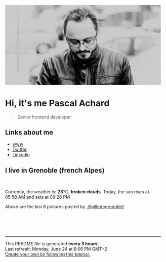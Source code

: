 ![Pascal Achard](./images/photo-pascal-achard.jpg)
# Hi, it's me Pascal Achard
> Senior frontend developer

## Links about me
- [www](https://www.pascal-achard.com)
- [Twitter](https://twitter.com/botmaster)
- [Linkedin](http://www.linkedin.com/in/pascal-achard)


## I live in Grenoble (french Alpes)
<img src="https://openweathermap.org/img/wn/04d@2x.png" alt="">

Currently, the weather is: **23**°C, **broken clouds**.
Today, the sun rises at 05:50 AM and sets at 09:28 PM

Above are the last 8 pictures posted by <a href="https://www.instagram.com/villedegrenoble/" target="_blank"><img alt="" src="https://upload.wikimedia.org/wikipedia/commons/thumb/e/e7/Instagram_logo_2016.svg/1024px-Instagram_logo_2016.svg.png" width="20"/> @villedegrenoble!</a>

<p style="display: flex; flex-wrap: wrap; gap: 20px;">
        <img src="https://cdn1.picuki.com/hosted-by-instagram/q/0exhNuNYnjBGZDHIdN5WmL9I2Pk2GAlRNucaS7j0nyZiNxIsbHWB58ltwdev%7C%7CDlyKw1oASyLeDto5YoqUlVXZFVzO0baSrGNTjtd56+QVICj1jJj%7C%7CZZnlLc0LXwZY3+o8cQqOzjYMTIfQeoEH%7C%7Cbx7a8Koru5A2MEoyX9auctwCIPuM23TKNy2JAtrKSLl0SxptZ%7C%7CIjNLvG0jJ00m7NPfvnw1UvfPMc9g+PAnFvEzhMQ65OftxjKdR3R%7C%7CbEd0PwbPi9zKsfgEow3FUhQ0vWSjSvQaAH1PggWsljcQk61oi4agadogjLgxtp%7C%7CUTWUPWlNgog0zvY6Qwg3HUXmHxUgG7kTm2p2VW6oLkp7oC+TYBv+snwWOPPzdF7kbEC9JD%7C%7CSLAw%7C%7CjAcyVM9FRvthAStpn3GuU5F+ZYOfZ+BxrKAYHrDiGApdFSfW%7C%7C9qSv31%7C%7C3pC7bgUE0lZHtLeR57ggNoIOy5wVEanXCWJBNaGGCjw==.jpeg" alt="" width="200"/>
        <img src="https://cdn1.picuki.com/hosted-by-instagram/q/0exhNuNYnjBGZDHIdN5WmL9I2Pk2GAlRNucaS7j0nyZiNxIsbHWB58ltwdev%7C%7CDlyKw1oASyLeDto5ostUVpZZFVzOk3aSbSKSTdc7KSeUoCk2jdi%7C%7CZ9klLgwLHEYZneq%7C%7C8UoOzjYMTIfQeoEH%7C%7Cbx7a8Koru5A2MEo1zRMrBC0GAG4YWbVqFKwoV966yUlEri+YU8ajtG5WR1aRtmpNPb5DwIX%7C%7CD+fMBxsedISLQzicYRtr6+zWOHH24VdGZ9SimRkofpiOcMjHLrRWIz1XegYoU0HG0Wx1C%7C%7CuksQnb1%7C%7Ci9W1FaxM+N9+sqPVETFKCipioCttkZe1khzGbXn08ll%7C%7Clk7n76mfePkxiJ%7C%7CJd92HeMPE+BCVQKabR58JDl5BUrHVUF2LbaDwCMAExttwPcFv1WqR9Q61drXd7ThlK2dLuQy8CKRqFayF3PeCx3H8igfDhQYsms61brkJzxhS95jbv1FeXC3jUo5wNTfpylkmT4ZCIuucyA==.jpeg" alt="" width="200"/>
        <img src="https://cdn1.picuki.com/hosted-by-instagram/q/0exhNuNYnjBGZDHIdN5WmL9I2Pk2GAlRNucaS7j0nyZiNxIsbHWB58ltwdev%7C%7CDlyKw1oASyLeDto5o8uUF9YZFVzOk3bQbKBTjpQ56qeUoCh1TZg9JdplLw0KnQeZHSp%7C%7CqxySjyGPH0LCulNDPmnsOsJ8Prrcj4Eo2L9YPcGhTxCtvyhCfdK2cd0srrR1Buj1IoyGzVer2IvN10ppc%7C%7Cbp3QMUOP%7C%7CZoMm66d5R%7C%7CkKiMQB5aHgnjH+LmMpRG1%7C%7CA23O6t2HoOAAuizgd2girlmqHqwpIBw8sGTsvDgntaoXjJyNMMto3fNlkI%7C%7CmHWVXSE1KhjVP1pe+lX6aJTXv1kRtwGHQyraOefs%7C%7C+7jqCKazceLw4xX5PJzEJehiV3EYLtjzAnDtZaaSQpt92NkBH7VN1FzivVP7e7ipjENOJQxr0yWAGspYS%7C%7C6u6YOF6lzkrG+UoRADueDpVrZx53dTxPCuy19daWr2PNBjCnLZ3A10RIllVJicyNjrZet9WxoDY9ER+TTf0Q==.jpeg" alt="" width="200"/>
        <img src="https://cdn1.picuki.com/hosted-by-instagram/q/0exhNuNYnjBGZDHIdN5WmL9I2Pk2GAlRNecaS7j0nyZiNxIsbHWB58ltwdGn%7C%7CDh7IAhgASuRYztk7I4jVFRSDj15PkbaT7OATzhX66maXObN0TNi%7C%7CZJmkrw1K3QWYnSq%7C%7C8MuVwmYdSgIGaYDG7uo%7C%7CesJ%7C%7CPnucjcFrjOMNbRKmDdttdCwFahlza4lsfe4kx2xu5xncG114WNxahlw5OLUqQUCSKn5PN1gpKZlR7pCjMsS5Lujymu+H2xkfWx9Ez7RtI7V2dENhhzrdSFlqjH+AZY1LHMRiVbmthU1ndl+oYnyB6BcjvUWp6fxTkAmUEotohBjzbWSpnLOOHeL%7C%7CmJz4ibQwbHsJbNz4Jr4eKPNavrQ6BCYeOT2J4sYWVcWC%7C%7CbZQFX3AtC5D89b27x5Ra9x9Hqdp1aEd5L35jRkByIMjDHWWsQnZtm7l%7C%7C%7C%7CizXnTvS6HpFpjkp%7C%7CuL+U=.jpeg" alt="" width="200"/>
        <img src="https://cdn1.picuki.com/hosted-by-instagram/q/0exhNuNYnjBGZDHIdN5WmL9I2Pk2GAlRNucaS7j0nyZiNxIsbHWB58ltwdev%7C%7CDlyKw1oASyLeDtl440tVFVTZFVyNEHcTLOKTD9R6aqbVICr0jBl9pZpl7k0KHAZY3Gq9cskOzjYMTIfQeoEH%7C%7Cbx7a8Koru5A2MEo1zRMrBC0GAG4YWbVqFKwoV966yUlEri+YU8ajtG5WR1aRtmpNPb5DwIX%7C%7CD+fMBxsedISLQzicYRtr6+zWOHH24VdGZ9SgS0mayMytxViXvRRWIz1XegYpw%7C%7CHkYhx1C%7C%7CuksQnb1%7C%7Ci9W1FaxM+N9+sqPVETFKCipioCttkZe1khzGbXn08ll%7C%7Clk3J66ucVtd3i4%7C%7CdPN2XbInHxgTXQLabR58JDl5BUrHVUF2LbaDwCMAExttwPcFs0Fe69iuFbIDhxBJ1VRhrshWKPopPFqqr6%7C%7C+x9U33jA2iiV4UhPvuYb99+RhS95jbv1FeXSSSVo5wNTfpylkmT4ZCIuucyA==.jpeg" alt="" width="200"/>
        <img src="https://cdn1.picuki.com/hosted-by-instagram/q/0exhNuNYnjBGZDHIdN5WmL9I2Pk2GAlRNucaS7j0nyZiNxIsbHWB58ltwdev%7C%7CDlyKw1oASyLeDtl5Y0iUlRXZFVyOUHbTLyNSz9W7a6QV4Ck2zdv9pRlnLw8JH0cY3Su%7C%7CsArOzjYMTIfQeoEH%7C%7Cbx7a8Koru5A2MEo1zRMrBC0GAG4YWbVqFKwoV966yUlEri+YU8ajtG5WR1aRtmpNPb5DwIX%7C%7CD+fMBxsedISLQzicYRtr6+yGOHH24VdGZ9SgSFn67+qewIhDu8RWIz1XegYJwBOUE8x1C%7C%7CuksQnb1%7C%7Ci9W1FaxM+N9+sqPVETFKCipioCttkZe1khzGbXn08ll%7C%7Clk3Z6+KfRvV0i4%7C%7CRdd65dMzExhDYQICbR58JDl5BUrHVUF2LbaDwCMAExttwPcFt3QmsxF+KUp3L6gNGVzZ9i2K8GrNJTarQkLeg21z3oB+j7SUJp+G3d+ER6RhS95jbv1FeXynjVo5wNTfpylkmT4ZCIuucyA==.jpeg" alt="" width="200"/>
        <img src="https://cdn1.picuki.com/hosted-by-instagram/q/0exhNuNYnjBGZDHIdN5WmL9I2Pk2GAlRNecaS7j0nyZiNxIsbHWB58ltwdGn%7C%7CDh7IAhgASuRYztk7IgqUFpVAz1zO0bZTbKOTjhR6a6aVejN0jdg85Vmnb82LXAYY36q8sIqUAmYdSgIGaYDG7uo%7C%7CesJ+vrucjMBpi2XMLQT9zJBpY6uSKVKz8B1pJ2Jg3Tt%7C%7C9k4Ki5e82wzJURmpNHNpW5HDbr2PM86o6N0QrlChMIRrdDgmBq7EHl3Kj4nUQ+RubTOl+1etXv9UiY8%7C%7C06lS5AKeEcwl1KclkAosZtojYGvaaxC6K874bf1bUcmfipopBYzx9no0SzFNTD54GJr4VaE1YWCSNUCjrb9IcDEUPXA1nOSTaLWDp1HaXdYVszgC3nZDcqTJsQJuowJE%7C%7C0TgQji1SPkVpWy4x1yOyZDh2nTDsElF6s=.jpeg" alt="" width="200"/>
        <img src="https://cdn1.picuki.com/hosted-by-instagram/q/0exhNuNYnjBGZDHIdN5WmL9I2Pk2GAlRNucaS7j0nyZiNxIsbHWB58ltwdev%7C%7CDlyKw1oASyLeDtl5YMsU1xVZFVyNEHcTrSJSjhW6q+eU4Cm0TBj9JZjkbozLH0cZX+p%7C%7C8ouOzjYMTIfQeoEH%7C%7Cbx7a8Koru5A2MGo1zRMrBC0GAG4fy3UPI7mslm3ayEv0Pxto0%7C%7CNylL9XkgKQcursrV%7C%7CndYEvL+M4Byp6JzSPkCj9ND1OHtpCa5BTB7Kz04KD6chYTJnLMQiQ%7C%7CiVh1g8jKydphsJGIIhnKhugNnkcorjIj%7C%7CFaJciP1opoH2bUcmGW9opUk53cH7niTya2Gq10ZtyGXKn56rX6sLkqDpC+m4BvbzxzvuWojGOo9lDVQuRa%7C%7CyFgz4bqf7BMtbwcYaWvdGig7lzyeEUKfSjyJYPmxCsjjTKqUhRvG+97e26GbouwWf7SURtOLoK5xq+Wh4wNOF8RE9dnmbU54YHhHzjgZkLdBDTq3BmsOMabsXHEU=.jpeg" alt="" width="200"/>
</p>

------------
<p>This README file is generated <b>every 3 hours</b>!
    <br />Last refresh: Monday, June 24 at 8:06 PM GMT+2
    <br /><a href="https://medium.com/@th.guibert/how-to-create-a-self-updating-readme-md-for-your-github-profile-f8b05744ca91">Create your own by following this tutorial.</a>
</p>
<p><a href="https://github.com/botmaster/botmaster/actions/workflows/main.yaml"><img alt="" src="https://github.com/botmaster/botmaster/actions/workflows/main.yaml/badge.svg" /></a></p>


